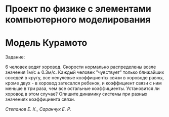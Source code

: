 # Проект по физике с элементами компьютерного моделирования
# Модель Курамото


Задание:

6 человек водят хоровод. Скорости нормально распределены возле значения 1м/с ± 0.3м/с. Каждый человек "чувствует" только ближайших соседей в кругу, все ненулевые коэффициенты связи в хороводе равны, кроме двух - в хоровод затесался ребенок, и коэффициент связи с ним меньше в три раза, чем все остальные коэффициенты. Установится ли хоровод в этом случае? Опишите динамику системы при разных значениях коэффициента связи.

_Степанов Е. К., Саранчук Е. Р._
